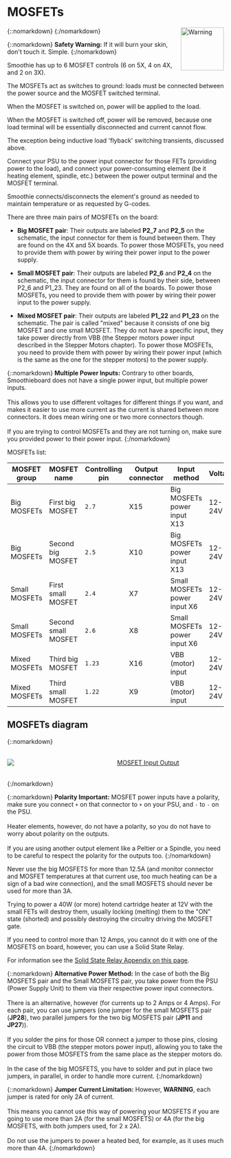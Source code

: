 # MOSFETs

{::nomarkdown}
<a href="/images/Warning.png">
  <img src="/images/Warning.png" alt="Warning" width="100" height="100" style="float: right; margin-left: 1rem;"/>
</a>
{:/nomarkdown}

{::nomarkdown}
<sl-alert variant="warning" open>
  <sl-icon slot="icon" name="exclamation-triangle"></sl-icon>
  <strong>Safety Warning:</strong> If it will burn your skin, don't touch it. Simple.
</sl-alert>
{:/nomarkdown}

Smoothie has up to 6 MOSFET controls (6 on 5X, 4 on 4X, and 2 on 3X).

The MOSFETs act as switches to ground: loads must be connected between the power source and the MOSFET switched terminal.

When the MOSFET is switched on, power will be applied to the load.

When the MOSFET is switched off, power will be removed, because one load terminal will be essentially disconnected and current cannot flow.

The exception being inductive load 'flyback' switching transients, discussed above.

Connect your PSU to the power input connector for those FETs (providing power to the load), and connect your power-consuming element (be it heating element, spindle, etc.) between the power output terminal and the MOSFET terminal.

Smoothie connects/disconnects the element's ground as needed to maintain temperature or as requested by G-codes.

There are three main pairs of MOSFETs on the board:

- **Big MOSFET pair**: Their outputs are labeled **P2_7** and **P2_5** on the schematic, the input connector for them is found between them. They are found on the 4X and 5X boards. To power those MOSFETs, you need to provide them with power by wiring their power input to the power supply.

- **Small MOSFET pair**: Their outputs are labeled **P2_6** and **P2_4** on the schematic, the input connector for them is found by their side, between P2_6 and P1_23. They are found on all of the boards. To power those MOSFETs, you need to provide them with power by wiring their power input to the power supply.

- **Mixed MOSFET pair**: Their outputs are labeled **P1_22** and **P1_23** on the schematic. The pair is called "mixed" because it consists of one big MOSFET and one small MOSFET. They do not have a specific input, they take power directly from VBB (the Stepper motors power input described in the Stepper Motors chapter). To power those MOSFETs, you need to provide them with power by wiring their power input (which is the same as the one for the stepper motors) to the power supply.

{::nomarkdown}
<sl-alert variant="primary" open>
  <sl-icon slot="icon" name="lightbulb"></sl-icon>
  <strong>Multiple Power Inputs:</strong> Contrary to other boards, Smoothieboard does not have a single power input, but multiple power inputs.
  <br><br>
  This allows you to use different voltages for different things if you want, and makes it easier to use more current as the current is shared between more connectors. It does mean wiring one or two more connectors though.
  <br><br>
  If you are trying to control MOSFETs and they are not turning on, make sure you provided power to their power input.
</sl-alert>
{:/nomarkdown}

MOSFETs list:

| MOSFET group   | MOSFET name         | Controlling pin | Output connector | Input method                 | Voltage | Current    |
| -------------- | ------------------- | --------------- | ---------------- | ---------------------------- | ------- | ---------- |
| Big MOSFETs    | First big MOSFET    | `2.7`           | X15              | Big MOSFETs power input X13  | 12-24V  | 12.5A max  |
| Big MOSFETs    | Second big MOSFET   | `2.5`           | X10              | Big MOSFETs power input X13  | 12-24V  | 12.5A max  |
| Small MOSFETs  | First small MOSFET  | `2.4`           | X7               | Small MOSFETs power input X6 | 12-24V  | 3A max     |
| Small MOSFETs  | Second small MOSFET | `2.6`           | X8               | Small MOSFETs power input X6 | 12-24V  | 3A max     |
| Mixed MOSFETs  | Third big MOSFET    | `1.23`          | X16              | VBB (motor) input            | 12-24V  | 12.5A max  |
| Mixed MOSFETs  | Third small MOSFET  | `1.22`          | X9               | VBB (motor) input            | 12-24V  | 3A max     |

## MOSFETs diagram

{::nomarkdown}
<div style="text-align: center; margin: 2rem 0;">
  <a href="/images/MOSFETs.png">
    <img src="/images/MOSFETs.png" alt="MOSFET Input Output" style="min-width: 640px; max-width: 100%; height: auto;"/>
  </a>
</div>
{:/nomarkdown}

{::nomarkdown}
<sl-alert variant="warning" open>
  <sl-icon slot="icon" name="exclamation-triangle"></sl-icon>
  <strong>Polarity Important:</strong> MOSFET power inputs have a polarity, make sure you connect <code>+</code> on that connector to <code>+</code> on your PSU, and <code>-</code> to <code>-</code> on the PSU.
  <br><br>
  Heater elements, however, do not have a polarity, so you do not have to worry about polarity on the outputs.
  <br><br>
  If you are using another output element like a Peltier or a Spindle, you need to be careful to respect the polarity for the outputs too.
</sl-alert>
{:/nomarkdown}

Never use the big MOSFETS for more than 12.5A (and monitor connector and MOSFET temperatures at that current use, too much heating can be a sign of a bad wire connection), and the small MOSFETS should never be used for more than 3A.

Trying to power a 40W (or more) hotend cartridge heater at 12V with the small FETs will destroy them, usually locking (melting) them to the "ON" state (shorted) and possibly destroying the circuitry driving the MOSFET gate.

If you need to control more than 12 Amps, you cannot do it with one of the MOSFETS on board, however, you can use a Solid State Relay.

For information see the [Solid State Relay Appendix on this page](general-appendixes#solidstaterelay).

{::nomarkdown}
<sl-alert variant="neutral" open>
  <sl-icon slot="icon" name="info-circle"></sl-icon>
  <strong>Alternative Power Method:</strong> In the case of both the Big MOSFETS pair and the Small MOSFETS pair, you take power from the PSU (Power Supply Unit) to them via their respective power input connectors.
  <br><br>
  There is an alternative, however (for currents up to 2 Amps or 4 Amps). For each pair, you can use jumpers (one jumper for the small MOSFETS pair (<strong>JP28</strong>), two parallel jumpers for the two big MOSFETS pair (<strong>JP11</strong> and <strong>JP27</strong>)).
  <br><br>
  If you solder the pins for those OR connect a jumper to those pins, closing the circuit to VBB (the stepper motors power input), allowing you to take the power from those MOSFETS from the same place as the stepper motors do.
  <br><br>
  In the case of the big MOSFETS, you have to solder and put in place two jumpers, in parallel, in order to handle more current.
</sl-alert>
{:/nomarkdown}

{::nomarkdown}
<sl-alert variant="warning" open>
  <sl-icon slot="icon" name="exclamation-triangle"></sl-icon>
  <strong>Jumper Current Limitation:</strong> However, <strong>WARNING</strong>, each jumper is rated for only 2A of current.
  <br><br>
  This means you cannot use this way of powering your MOSFETS if you are going to use more than 2A (for the small MOSFETS) or 4A (for the big MOSFETS, with both jumpers used, for 2 x 2A).
  <br><br>
  Do not use the jumpers to power a heated bed, for example, as it uses much more than 4A.
</sl-alert>
{:/nomarkdown}
